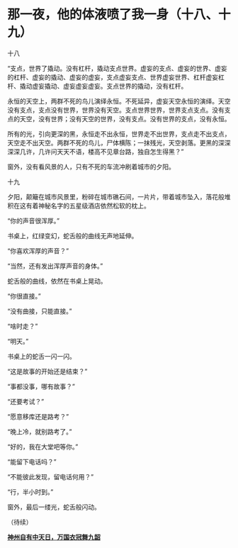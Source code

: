 那一夜，他的体液喷了我一身（十八、十九）
====



十八

“支点，世界了撬动。没有杠杆，撬动支点世界。虚妄的支点、虚妄的世界、虚妄的杠杆、虚妄的撬动、虚妄的虚妄，支点虚妄支点、世界虚妄世界、杠杆虚妄杠杆、撬动虚妄撬动、虚妄虚妄虚妄。支点世界的撬动，没有杠杆。

永恒的天空上，两群不死的鸟儿演绎永恒。不死延异，虚妄天空永恒的演绎。天空没有支点，支点没有世界，世界没有天空。支点世界世界，世界支点支点。没有支点的天空，没有世界；没有天空的世界，没有支点。没有世界的支点，没有永恒。

所有的光，引向更深的黑，永恒走不出永恒，世界走不出世界，支点走不出支点，天空走不出天空。两群不死的鸟儿，尸体横陈；一抹残光，天空剥落。更黑的深深深深几许，几许问天天不语，楼高不见章台路，独自怎生得黑？”

窗外，没有看风景的人，只有不死的车流冲刷着城市的夕阳。

十九

夕阳，颠簸在城市风景里，粉碎在城市礁石间，一片片，带着城市坠入，落花般堆积在这有着神秘名字的五星级酒店依然松软的枕上。

“你的声音很浑厚。”

书桌上，红绿变幻，蛇舌般的曲线无声地延伸。

“你喜欢浑厚的声音？”

“当然，还有发出浑厚声音的身体。”

蛇舌般的曲线，依然在书桌上晃动。

“你很直接。”

“没有曲接，只能直接。”

“啥时走？”

“明天。”

书桌上的蛇舌一闪一闪。

“这是故事的开始还是结束？”

“事都没事，哪有故事？”

“还要考试？”

“愿意移库还是路考？”

“晚上冷，就别路考了。”

“好的，我在大堂吧等你。”

“能留下电话吗？”

“不能彼此发现，留电话何用？”

“行，半小时到。”

窗外，最后一缕光，蛇舌般闪动。

（待续）

[**神州自有中天日，万国衣冠舞九韶**](http://blog.sina.com.cn/u/486e105c0100099p)
